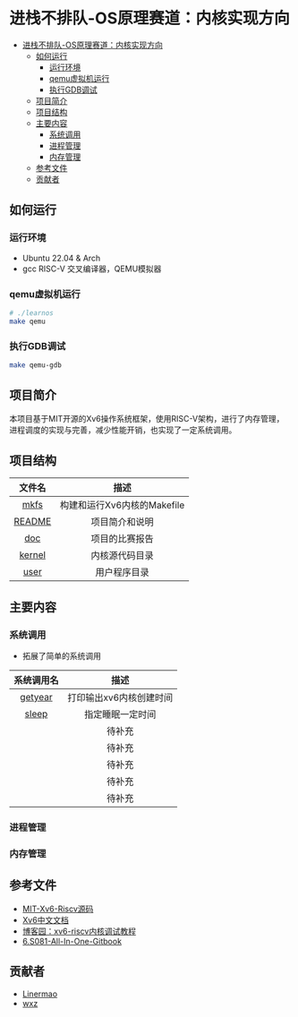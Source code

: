 # 进栈不排队-OS原理赛道：内核实现方向

- [进栈不排队-OS原理赛道：内核实现方向](#进栈不排队-os原理赛道内核实现方向)
  - [如何运行](#如何运行)
    - [运行环境](#运行环境)
    - [qemu虚拟机运行](#qemu虚拟机运行)
    - [执行GDB调试](#执行gdb调试)
  - [项目简介](#项目简介)
  - [项目结构](#项目结构)
  - [主要内容](#主要内容)
    - [系统调用](#系统调用)
    - [进程管理](#进程管理)
    - [内存管理](#内存管理)
  - [参考文件](#参考文件)
  - [贡献者](#贡献者)


## 如何运行

### 运行环境

- Ubuntu 22.04 & Arch
- gcc RISC-V 交叉编译器，QEMU模拟器

### qemu虚拟机运行

```bash
# ./learnos
make qemu
```

### 执行GDB调试

```bash
make qemu-gdb
```

## 项目简介

本项目基于MIT开源的Xv6操作系统框架，使用RISC-V架构，进行了内存管理，进程调度的实现与完善，减少性能开销，也实现了一定系统调用。

## 项目结构

| 文件名 | 描述 |
| :---: | :---: |
| [mkfs](./mkfs/) | 构建和运行Xv6内核的Makefile |
| [README](./README) | 项目简介和说明 |
| [doc](./doc) | 项目的比赛报告 |
| [kernel](./kernel/) | 内核源代码目录 |
| [user](./user/) | 用户程序目录 |

## 主要内容

### 系统调用

- 拓展了简单的系统调用

| 系统调用名 | 描述 |
| :---: | :---: |
| [getyear]() | 打印输出xv6内核创建时间 |
| [sleep]() | 指定睡眠一定时间 |
| []() | 待补充 |
| []() | 待补充 |
| []() | 待补充 |
| []() | 待补充 |
| []() | 待补充 |

### 进程管理

### 内存管理

## 参考文件

- [MIT-Xv6-Riscv源码](https://github.com/mit-pdos/xv6-riscv)
- [Xv6中文文档](https://th0ar.gitbooks.io/xv6-chinese/content/)
- [博客园：xv6-riscv内核调试教程](https://2017zhangyuxuan.github.io/2022/03/19/2022-03/2022-03-19%20%E7%8E%AF%E5%A2%83%E6%90%AD%E5%BB%BA%E7%B3%BB%E5%88%97-xv6%E5%86%85%E6%A0%B8%E8%B0%83%E8%AF%95%E6%95%99%E7%A8%8B/)
- [6.S081-All-In-One-Gitbook](https://xv6.dgs.zone/)

## 贡献者

- [Linermao](https://github.com/Linermao)
- [wxz](https://github.com/Firefly-Star)